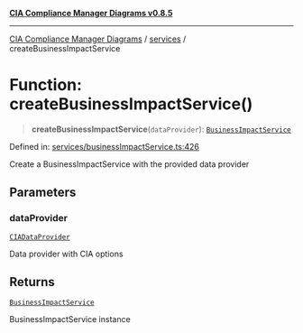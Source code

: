 [**CIA Compliance Manager Diagrams v0.8.5**](../../README.md)

***

[CIA Compliance Manager Diagrams](../../modules.md) / [services](../README.md) / createBusinessImpactService

# Function: createBusinessImpactService()

> **createBusinessImpactService**(`dataProvider`): [`BusinessImpactService`](../classes/BusinessImpactService.md)

Defined in: [services/businessImpactService.ts:426](https://github.com/Hack23/cia-compliance-manager/blob/4f2006283e1cd56feb8daea1f810b2bc8c1b1d1b/src/services/businessImpactService.ts#L426)

Create a BusinessImpactService with the provided data provider

## Parameters

### dataProvider

[`CIADataProvider`](../../types/interfaces/CIADataProvider.md)

Data provider with CIA options

## Returns

[`BusinessImpactService`](../classes/BusinessImpactService.md)

BusinessImpactService instance
